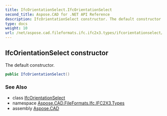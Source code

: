 ```yaml
---
title: IfcOrientationSelect.IfcOrientationSelect
second_title: Aspose.CAD for .NET API Reference
description: IfcOrientationSelect constructor. The default constructor
type: docs
weight: 10
url: /net/aspose.cad.fileformats.ifc.ifc2x3.types/ifcorientationselect/ifcorientationselect/
---
```

## IfcOrientationSelect constructor

The default constructor.

```csharp
public IfcOrientationSelect()
```

### See Also

* class [IfcOrientationSelect](../)
* namespace [Aspose.CAD.FileFormats.Ifc.IFC2X3.Types](../../ifcorientationselect/)
* assembly [Aspose.CAD](../../../)


